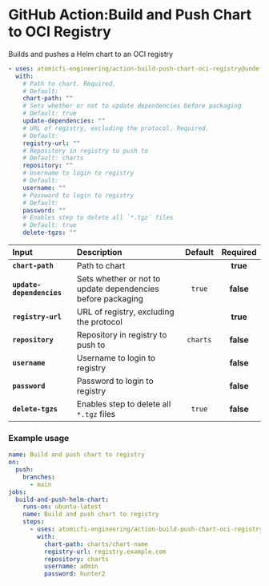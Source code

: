 # GitHub Action:Build and Push Chart to OCI Registry

Builds and pushes a Helm chart to an OCI registry

```yaml
- uses: atomicfi-engineering/action-build-push-chart-oci-registry@undefined
  with:
    # Path to chart. Required.
    # Default:
    chart-path: ""
    # Sets whether or not to update dependencies before packaging
    # Default: true
    update-dependencies: ""
    # URL of registry, excluding the protocol. Required.
    # Default:
    registry-url: ""
    # Repository in registry to push to
    # Default: charts
    repository: ""
    # Username to login to registry
    # Default:
    username: ""
    # Password to login to registry
    # Default:
    password: ""
    # Enables step to delete all `*.tgz` files
    # Default: true
    delete-tgzs: ""
```

| **Input**                 | **Description**                                             | **Default** | **Required** |
| :------------------------ | :---------------------------------------------------------- | :---------: | :----------: |
| **`chart-path`**          | Path to chart                                               |             |   **true**   |
| **`update-dependencies`** | Sets whether or not to update dependencies before packaging | `true`      |   **false**  |
| **`registry-url`**        | URL of registry, excluding the protocol                     |             |   **true**   |
| **`repository`**          | Repository in registry to push to                           | `charts`    |   **false**  |
| **`username`**            | Username to login to registry                               |             |   **false**  |
| **`password`**            | Password to login to registry                               |             |   **false**  |
| **`delete-tgzs`**         | Enables step to delete all `*.tgz` files                    | `true`      |   **false**  |

### Example usage

```yaml
name: Build and push chart to registry
on:
  push:
    branches:
      - main
jobs:
  build-and-push-helm-chart:
    runs-on: ubuntu-latest
    name: Build and push chart to registry
    steps:
      - uses: atomicfi-engineering/action-build-push-chart-oci-registry
        with:
          chart-path: charts/chart-name
          registry-url: registry.example.com
          repository: charts
          username: admin
          password: hunter2
```
